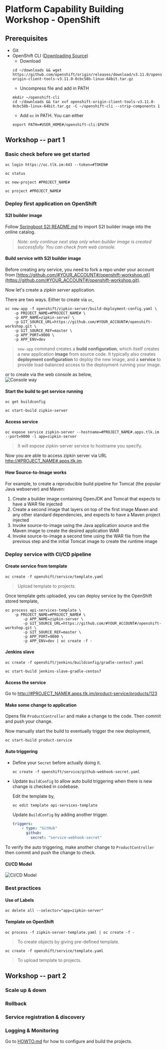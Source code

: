 # Platform Capability Building Workshop - OpenShift

## Prerequisites
* Git
* OpenShift CLI ([Downloading Source](https://github.com/openshift/origin/releases/))
  * Download  
  ```console 
  cd ~/downloads && wget https://github.com/openshift/origin/releases/download/v3.11.0/openshift-origin-client-tools-v3.11.0-0cbc58b-linux-64bit.tar.gz
    ```
  * Uncompress file and add in PATH
  ```console
  mkdir ~/openshift-cli
  cd ~/downloads && tar xvf openshift-origin-client-tools-v3.11.0-0cbc58b-linux-64bit.tar.gz -C ~/openshift-cli --strip-components 1
  ``` 
  * Add `oc` in PATH. You can either
  ```console
  export PATH=#USER_HOME#/openshift-cli:$PATH
  ``` 


## Workshop -- part 1

### Basic check before we get started
```console
oc login https://oc.tlk.im:443 --token=#TOKEN#
```

```console
oc status
```

```console
oc new-project #PROJECT_NAME#
```

```console
oc project #PROJECT_NAME#
```

### Deploy first application on OpenShift

#### S2I builder image

Follow [Springboot S2I README.md](https://github.com/platform-guild/platform-s2i-springboot) to import S2I builder image into the online catalog.

> _Note: only continue next step only when builder image is created successfully. You can check from web console._   

#### Build service with S2I builder image

Before creating any service, you need to fork a repo under your account from [https://github.com/#YOUR_ACCOUNT#/openshift-workshop.git](https://github.com/#YOUR_ACCOUNT#/openshift-workshop.git).

Now let's create a _zipkin server_ application. 
    
There are two ways. Either to create via `oc`,
```console
oc new-app -f openshift/zipkin-server/build-deployment-config.yaml \
    -p PROJECT_NAME=#PROJECT_NAME# \ 
    -p APP_NAME=zipkin-server \
    -p GIT_SOURCE_URL=https://github.com/#YOUR_ACCOUNT#/openshift-workshop.git \
    -p GIT_SOURCE_REF=master \
    -p APP_PORT=9000 \
    -p APP_ENV=dev
```
> `new-app` command creates a **build configuration**, which itself creates a new application **image** from source code. It typically also creates **deployment configuration** to deploy the new image, and a **service** to provide load-balanced access to the deployment running your image. 

or to create via the web console as below,   
![Console way](images/console-template-to-create.png)

#### Start the build to get service running 
```console
oc get buildconfig

oc start-build zipkin-server
```

#### Access service
```console
oc expose service zipkin-server --hostname=#PROJECT_NAME#.apps.tlk.im --port=9000 -l app=zipkin-server
```
> It will expose zipkin-server service to hostname you specify.

Now you are able to access zipkin server via URL [http://#PROJECT_NAME#.apps.tlk.im](http://#PROJECT_NAME#.apps.tlk.im/).

#### How Source-to-Image works
For example, to create a reproducible build pipeline for Tomcat (the popular Java webserver) and Maven:

1. Create a builder image containing OpenJDK and Tomcat that expects to have a WAR file injected
2. Create a second image that layers on top of the first image Maven and any other standard dependencies, and expects to have a Maven project injected
3. Invoke source-to-image using the Java application source and the Maven image to create the desired application WAR
4. Invoke source-to-image a second time using the WAR file from the previous step and the initial Tomcat image to create the runtime image

### Deploy service with CI/CD pipeline
#### Create service from template
```console
oc create -f openshift/service/template.yaml
```
> Upload template to projects.

Once template gets uploaded, you can deploy service by the OpenShift stored template,
```console
oc process api-services-template \
    -p PROJECT_NAME=#PROJECT_NAME# \ 
        -p APP_NAME=zipkin-server \
        -p GIT_SOURCE_URL=https://github.com/#YOUR_ACCOUNT#/openshift-workshop.git \
        -p GIT_SOURCE_REF=master \
        -p APP_PORT=9000 \
        -p APP_ENV=dev | oc create -f -
```

#### Jenkins slave
```console
oc create -f openshift/jenkins/buildconfig/gradle-centos7.yaml
``` 
```console
oc start-build jenkins-slave-gradle-centos7
``` 

#### Access the service
Go to [http://#PROJECT_NAME#.apps.tlk.im/product-service/products/123](http://#PROJECT_NAME#.apps.tlk.im/product-service/products/123)


#### Make some change to application
Opens file `ProductController` and make a change to the code. Then commit and push your change.

Now manually start the build to eventually trigger the new deployment,
```console
oc start-build product-service
```

#### Auto triggering
* Define your `Secret` before actually doing it.
    ```console
    oc create -f openshift/service/github-webhook-secret.yaml
    ```
* Update `BuildConfig` to allow auto build triggering when there is new change is checked in codebase.

    Edit the template by,
    ```console
    oc edit template api-services-template
    ```
    Update `BuildConfig` by adding another trigger. 
    ```yaml
    triggers: 
        - type: "GitHub"
          github:
            secret: "service-webhook-secret"
    ```
To verify the auto triggering, make another change to `ProductController` then commit and push the change to check.    

#### CI/CD Model
![CI/CD Model](images/ci-cd-model.png)

### Best practices
#### Use of Labels
```console
oc delete all --selector="app=zipkin-server"
```
#### Template on OpenShift
```console
oc process -f zipkin-server-template.yaml | oc create -f -
```
> To create objects by giving pre-defined template.

```console
oc create -f openshift/service/template.yaml
```
> To upload template to projects. 

## Workshop -- part 2

### Scale up & down

### Rollback

### Service registration & discovery

### Logging & Monitoring

Go to [HOWTO.md](HOWTO.md) for how to configure and build the projects.